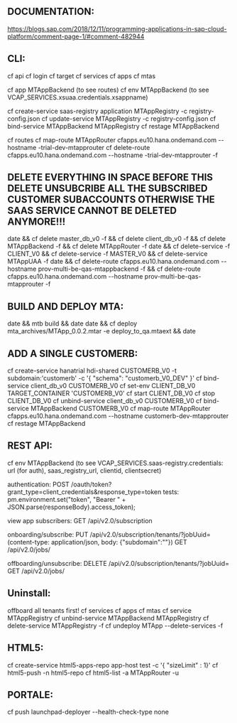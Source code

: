 DOCUMENTATION:
-------------
https://blogs.sap.com/2018/12/11/programming-applications-in-sap-cloud-platform/comment-page-1/#comment-482944

CLI:
---

cf api
cf login
cf target
cf services
cf apps
cf mtas

cf app MTAppBackend (to see routes)
cf env MTAppBackend (to see VCAP_SERVICES.xsuaa.credentials.xsappname)

cf create-service saas-registry application MTAppRegistry -c registry-config.json
cf update-service MTAppRegistry -c registry-config.json
cf bind-service MTAppBackend MTAppRegistry
cf restage MTAppBackend

cf routes
cf map-route MTAppRouter cfapps.eu10.hana.ondemand.com --hostname <subdomain>-trial-dev-mtapprouter
cf delete-route cfapps.eu10.hana.ondemand.com --hostname <subdomain>-trial-dev-mtapprouter -f

DELETE EVERYTHING IN SPACE BEFORE THIS DELETE UNSUBCRIBE ALL THE SUBSCRIBED CUSTOMER SUBACCOUNTS OTHERWISE THE
SAAS SERVICE CANNOT BE DELETED ANYMORE!!!
--------------------------------------------------------------------------------------------------------------
date && cf delete master_db_v0 -f && cf delete client_db_v0 -f && cf delete MTAppBackend -f && cf delete MTAppRouter -f
date && cf delete-service -f CLIENT_V0 && cf delete-service -f MASTER_V0 && cf delete-service MTAppUAA -f
date && cf delete-route cfapps.eu10.hana.ondemand.com --hostname prov-multi-be-qas-mtappbackend -f && cf delete-route cfapps.eu10.hana.ondemand.com --hostname prov-multi-be-qas-mtapprouter -f

BUILD AND DEPLOY MTA:
----------
date && mtb build && date
date && cf deploy mta_archives/MTApp_0.0.2.mtar -e deploy_to_qa.mtaext && date

ADD A SINGLE CUSTOMERB:
----------------------

cf create-service hanatrial hdi-shared CUSTOMERB_V0 -t subdomain:'customerb' -c '{ "schema": "customerb_V0_DEV" }'
cf bind-service client_db_v0 CUSTOMERB_V0
cf set-env CLIENT_DB_V0 TARGET_CONTAINER 'CUSTOMERB_V0'
cf start CLIENT_DB_V0
cf stop CLIENT_DB_V0
cf unbind-service client_db_v0 CUSTOMERB_V0
cf bind-service MTAppBackend CUSTOMERB_V0
cf map-route MTAppRouter cfapps.eu10.hana.ondemand.com --hostname customerb-dev-mtapprouter
cf restage MTAppBackend

REST API:
--------

cf env MTAppBackend (to see VCAP_SERVICES.saas-registry.credentials: url (for auth), saas_registry_url, clientid, clientsecret)

authentication:
POST /oauth/token?grant_type=client_credentials&response_type=token
tests: pm.environment.set("token", "Bearer " + JSON.parse(responseBody).access_token);

view app subscribers:
GET /api/v2.0/subscription

onboarding/subscribe:
PUT /api/v2.0/subscription/tenants/<subaccountid>?jobUuid=<guid> (content-type: application/json, body: {"subdomain":"<subdomain>"})
GET /api/v2.0/jobs/<jobid>

offboarding/unsubscribe:
DELETE /api/v2.0/subscription/tenants/<tenantid>?jobUuid=<guid>
GET /api/v2.0/jobs/<jobid>


Uninstall:
---------

offboard all tenants first!
cf services
cf apps
cf mtas
cf service MTAppRegistry
cf unbind-service MTAppBackend MTAppRegistry
cf delete-service MTAppRegistry -f
cf undeploy MTApp --delete-services -f

HTML5:
-----

cf create-service html5-apps-repo app-host test -c '{ "sizeLimit" : 1}'
cf html5-push -n html5-repo
cf html5-list -a MTAppRouter -u

PORTALE:
--------

cf push launchpad-deployer --health-check-type none